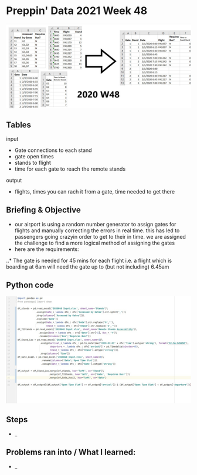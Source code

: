 # Preppin' Data 2021 Week 48
<img src='2020 w48.jpg?raw=true' alt="Python code for bonus charts">

## Tables
input
* Gate connections to each stand
* gate open times
* stands to flight
* time for each gate to reach the remote stands

output
* flights, times you can rach it from a gate, time needed to get there

## Briefing & Objective
* our airport is using a random number generator to assign gates for flights and manually correcting the errors in real time. this has led to passengers going crazyin order to get to their in time. we are assigned the challenge to find a more logical method of assigning the gates
* here are the requirements:

..* The gate is needed for 45 mins for each flight i.e. a flight which is boarding at 6am will need the gate up to (but not including) 6.45am

## Python code
<a href="_.py">
<img src='code snippit.jpg?raw=true' alt="Python code">
</a>

##  Steps
* _

## Problems ran into / What I learned:
* _

